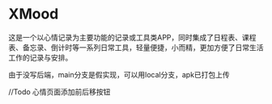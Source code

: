 # XMood

这是一个以心情记录为主要功能的记录或工具类APP，同时集成了日程表、课程表、备忘录、倒计时等一系列日常工具，轻量便捷，小而精，更加方便了日常生活工作的记录与安排。

由于没写后端，main分支是假实现，可以用local分支，apk已打包上传

//Todo 心情页面添加前后移按钮

